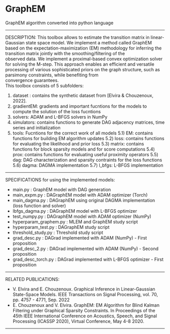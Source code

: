 # GraphEM
GraphEM algorithm converted into python language

------------------------------------------------------------------------------------
DESCRIPTION:
This toolbox allows to estimate the transition matrix in linear-Gaussian state space model. 
We implement a method called GraphEM based on the expectation-maximization (EM) 
methodology for inferring the transition matrix jointly with the smoothing/filtering of the  
observed data. We implement a proximal-based convex optimization solver  for solving the 
M-step. This approach enables an efficient and versatile processing of various sophisticated 
priors on the graph structure, such as parsimony constraints, while benefiting from  
convergence guarantees.  
This toolbox consists of 5 subfolders:
1) dataset  : contains the synthetic dataset from [Elvira & Chouzenoux, 2022]. 
2) gradientEM: gradients and important fucntions for the models to compute the solution of the loss fucntions
3) solvers: ADAM and L-BFGS solvers in NumPy
4) simulators: contains functions to generate DAG adjacency matrices, time series and initialization
5) tools: Fucntions for the correct work of all models
    5.1) EM: contains functions for building EM algorithm updates
    5.2) loss: contains functions for evaluating the likelihood and prior loss
    5.3) matrix: contains functions for block sparsity models and for score computations
    5.4) prox: contains functions for evaluating useful proximity operators
    5.5) dag: DAG characterization and sparsity contraints for the loss functions
    5.6) dagma: DAGMA implementation
    5.7) l_bfgs: L-BFGS implementation
------------------------------------------------------------------------------------
SPECIFICATIONS for using the implemented models:
* main.py : GraphEM model with DAG generation
* main_expm.py : DAGraphEM model with ADAM optimizer (Torch)
* main_dagma.py : DAGraphEM using original DAGMA implementation (loss function and solver) 
* lbfgs_dagma.py : DAGraphEM model with L-BFGS optimizer
* test_numpy.py : DAGraphEM model with ADAM optimizer (NumPy)
* hyperparam_graphem.py : MLEM and GraphEM study script
* hyperparam_test.py : DAGraphEM study script
* threshold_study.py : Threshold study script
* grad_desc.py : DAGrad implemented with ADAM (NumPy) - First proposition
* grad_desc_2.py : DAGrad implemented with ADAM (NumPy) - Second proposition
* grad_desc_torch.py : DAGrad implemented with L-BFGS optimizer - First proposition

------------------------------------------------------------------------------------
RELATED PUBLICATIONS:
 * V. Elvira and E. Chouzenoux. Graphical Inference in Linear-Gaussian State-Space Models. IEEE Transactions on Signal Processing, vol. 70, pp. 4757 - 4771, Sep. 2022
 * E. Chouzenoux and V. Elvira.  GraphEM: EM Algorithm for Blind Kalman Filtering under Graphical Sparsity Constraints. In Proceedings of the 45th IEEE International Conference on Acoustics, Speech, and Signal Processing (ICASSP 2020), Virtual Conference, May 4-8 2020.
---------
